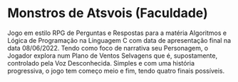 # Monstros de Atsvois (Faculdade)
Jogo em estilo RPG de Perguntas e Respostas para a matéria Algoritmos e Lógica de Programação na Linguagem C com data de apresentação final na data 08/06/2022. Tendo como foco de narrativa seu Personagem, o Jogador explora num Plano de Ventos Selvagens que é, supostamente, controlado pela Voz Desconhecida. Simples e com uma história progressiva, o jogo tem começo meio e fim, tendo quatro finais possíveis.